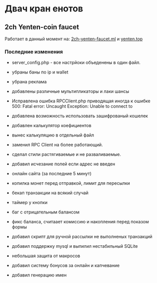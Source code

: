 # Двач кран енотов
## 2ch Yenten-coin faucet

Работает в данный момент на: <a href="http://2ch-yenten-faucet.ml">2ch-yenten-faucet.ml</a> и <a href="http://yenten.top">yenten.top</a>

### Последние изменения

* server_config.php - все настрйоки объеденены в один файл.

* убраны баны по ip и wallet

* убрана реклама

* добавлены различные мультипликаторы и лаки шансы

* Иcправлена ошибка RPCClient.php приводящая иногда к ошибке 500: Fatal error:  Uncaught Exception: Unable to connect to 

* добавлена возможность использовать зашифрованый кошелек

* добавлен калькулятор коефициентов

* вынес калькуляцию в отдельный файл

* заменил RPC Client на более работающий.

* сделал стили растягиваемые и не разваливаемые.

* добавил исчезание полей если адрес не введен

* онлайн сайта (за последние 5 минут)

* копилка монет перед отправкой, лимит для пересылки

* бекап транзакции на всякий случай

* таймер у кнопки

* баг с отрицательным балансом

* фикс баланса, считаает комиссию и накопления перед показом формы

* добавил скрипт для ручной рассылки не выполненых транзакций

* добавил поддержку mysql и выпилил нестабильный SQLite

* небольшая защита от макросов

* добавил систему бонусов за онлайн и капчевание

* добавил генерацию имен
